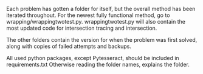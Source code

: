 Each problem has gotten a folder for itself, but the overall method has been iterated throughout. For the newest fully functional method, go to wrapping/wrappingtwotest.py.
wrappingtwotest.py will also contain the most updated code for intersection tracing and intersection.

The other folders contain the version for when the problem was first solved, along with copies of failed attempts and backups.

All used python packages, except Pytesseract, should be included in requirements.txt
Otherwise reading the folder names, explains the folder.
